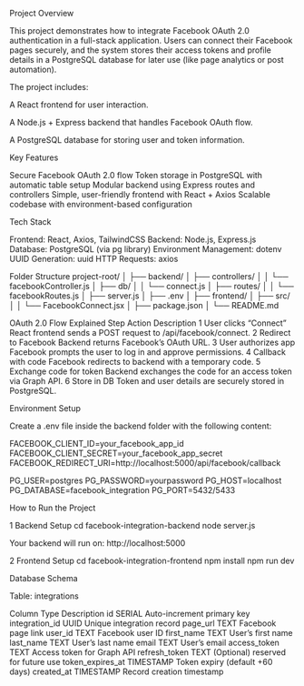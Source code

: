 Project Overview

This project demonstrates how to integrate Facebook OAuth 2.0 authentication in a full-stack application.
Users can connect their Facebook pages securely, and the system stores their access tokens and profile details in a PostgreSQL database for later use (like page analytics or post automation).

The project includes:

A React frontend for user interaction.

A Node.js + Express backend that handles Facebook OAuth flow.

A PostgreSQL database for storing user and token information.

Key Features

Secure Facebook OAuth 2.0 flow
Token storage in PostgreSQL with automatic table setup
Modular backend using Express routes and controllers
Simple, user-friendly frontend with React + Axios
Scalable codebase with environment-based configuration

Tech Stack

Frontend: React, Axios, TailwindCSS
Backend: Node.js, Express.js
Database: PostgreSQL (via pg library)
Environment Management: dotenv
UUID Generation: uuid
HTTP Requests: axios

Folder Structure
project-root/
│
├── backend/
│   ├── controllers/
│   │   └── facebookController.js
│   ├── db/
│   │   └── connect.js
│   ├── routes/
│   │   └── facebookRoutes.js
│   ├── server.js
│   ├── .env
│
├── frontend/
│   ├── src/
│   │   └── FacebookConnect.jsx
│   ├── package.json
│
└── README.md

OAuth 2.0 Flow Explained
Step	Action	Description
1	User clicks “Connect”	React frontend sends a POST request to /api/facebook/connect.
2	Redirect to Facebook	Backend returns Facebook’s OAuth URL.
3	User authorizes app	Facebook prompts the user to log in and approve permissions.
4	Callback with code	Facebook redirects to backend with a temporary code.
5	Exchange code for token	Backend exchanges the code for an access token via Graph API.
6	Store in DB	Token and user details are securely stored in PostgreSQL.

Environment Setup

Create a .env file inside the backend folder with the following content:

FACEBOOK_CLIENT_ID=your_facebook_app_id
FACEBOOK_CLIENT_SECRET=your_facebook_app_secret
FACEBOOK_REDIRECT_URI=http://localhost:5000/api/facebook/callback

PG_USER=postgres
PG_PASSWORD=yourpassword
PG_HOST=localhost
PG_DATABASE=facebook_integration
PG_PORT=5432/5433

How to Run the Project 

1️ Backend Setup
cd facebook-integration-backend
node server.js

Your backend will run on: http://localhost:5000

2️ Frontend Setup
cd facebook-integration-frontend
npm install
npm run dev

Database Schema

Table: integrations

Column	Type	Description
id	SERIAL	Auto-increment primary key
integration_id	UUID	Unique integration record
page_url	TEXT	Facebook page link
user_id	TEXT	Facebook user ID
first_name	TEXT	User’s first name
last_name	TEXT	User’s last name
email	TEXT	User’s email
access_token	TEXT	Access token for Graph API
refresh_token	TEXT	(Optional) reserved for future use
token_expires_at	TIMESTAMP	Token expiry (default +60 days)
created_at	TIMESTAMP	Record creation timestamp
